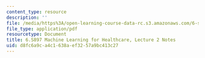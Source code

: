 ```yaml
---
content_type: resource
description: ''
file: /media/https%3A/open-learning-course-data-rc.s3.amazonaws.com/6-s897-machine-learning-for-healthcare-spring-2019/d8fc6a9ca4c1638aef3257a9bc413c27_MIT6_S897S19_lec2note.pdf
file_type: application/pdf
resourcetype: Document
title: 6.S897 Machine Learning for Healthcare, Lecture 2 Notes
uid: d8fc6a9c-a4c1-638a-ef32-57a9bc413c27
---
```

